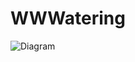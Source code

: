 # WWWatering

![Diagram](https://github.com/comrade-napoleon/WWWatering/assets/44015502/6ca5323c-33b4-4863-9250-d07ec9d3b07e)
